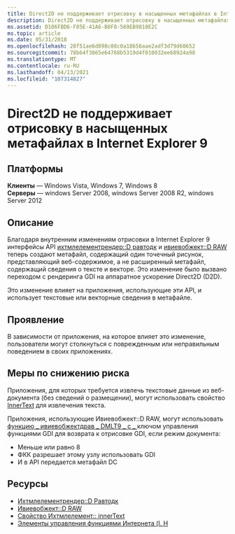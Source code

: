```yaml
---
title: Direct2D не поддерживает отрисовку в насыщенных метафайлах в Internet Explorer 9
description: Direct2D не поддерживает отрисовку в насыщенных метафайлах в Internet Explorer 9
ms.assetid: D106FBD6-F05E-41A6-B8F8-569EB9810E2C
ms.topic: article
ms.date: 05/31/2018
ms.openlocfilehash: 28f51ae6d098c08c0a18656aae2adf3d79d68652
ms.sourcegitcommit: 78b64f3865e64768b5319d4f010032ee68924a98
ms.translationtype: MT
ms.contentlocale: ru-RU
ms.lasthandoff: 04/13/2021
ms.locfileid: "107314827"
---
```

# <a name="direct2d-does-not-support-rendering-to-rich-metafiles-in-internet-explorer-9"></a>Direct2D не поддерживает отрисовку в насыщенных метафайлах в Internet Explorer 9

## <a name="platforms"></a>Платформы

**Клиенты** — Windows Vista, Windows 7, Windows 8  
**Серверы** — windows Server 2008, windows Server 2008 R2, windows Server 2012  




## <a name="description"></a>Описание

Благодаря внутренним изменениям отрисовки в Internet Explorer 9 интерфейсы API [ихтмлелементрендер::D равтодк](/previous-versions/windows/internet-explorer/ie-developer/platform-apis/aa752273(v=vs.85)) и [ивиевобжект::D RAW](/windows/desktop/api/oleidl/nf-oleidl-iviewobject-draw) теперь создают метафайл, содержащий один точечный рисунок, представляющий веб-содержимое, а не расширенный метафайл, содержащий сведения о тексте и векторе. Это изменение было вызвано переходом с рендеринга GDI на аппаратное ускорение Direct2D (D2D).

Это изменение влияет на приложения, использующие эти API, и использует текстовые или векторные сведения в метафайле.

## <a name="manifestation"></a>Проявление

В зависимости от приложения, на которое влияет это изменение, пользователи могут столкнуться с поврежденным или неправильным поведением в своих приложениях.

## <a name="mitigation"></a>Меры по снижению риска

Приложения, для которых требуется извлечь текстовые данные из веб-документа (без сведений о размещении), могут использовать свойство [InnerText](/previous-versions/windows/internet-explorer/ie-developer/platform-apis/aa752299(v=vs.85)) для извлечения текста.

Приложения, использующие Ивиевобжект::D RAW, могут использовать [функцию \_ ивиевобжектдрав \_ DMLT9 \_ с \_ ](/previous-versions/windows/internet-explorer/ie-developer/general-info/ee330732(v=vs.85)) ключом управления функциями GDI для возврата к отрисовке GDI, если режим документа:

-   Меньше или равно 8
-   ФКК разрешает этому узлу использовать GDI
-   И в API передается метафайл DC

## <a name="resources"></a>Ресурсы

-   [Ихтмлелементрендер::D Равтодк](/previous-versions/windows/internet-explorer/ie-developer/platform-apis/aa752273(v=vs.85))
-   [Ивиевобжект::D RAW](/windows/win32/api/oleidl/nf-oleidl-iviewobject-draw)
-   [Свойство Ихтмлелемент:: innerText](/previous-versions/windows/internet-explorer/ie-developer/platform-apis/aa752299(v=vs.85))
-   [Элементы управления функциями Интернета (I. Н](/previous-versions/windows/internet-explorer/ie-developer/general-info/ee330732(v=vs.85))

 

 